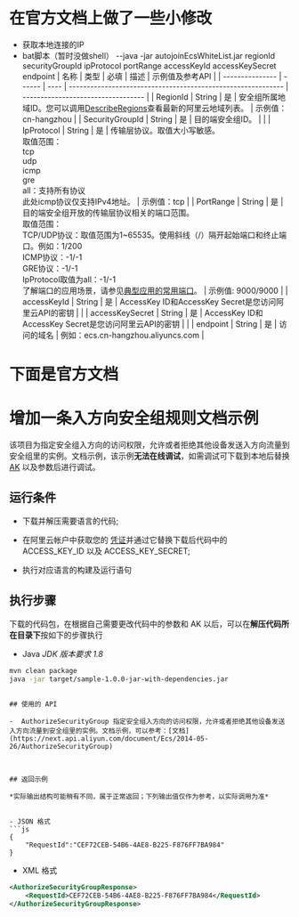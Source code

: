# 在官方文档上做了一些小修改
- 获取本地连接的IP
- bat脚本（暂时没做shell）
--java -jar autojoinEcsWhiteList.jar regionId securityGroupId ipProtocol portRange accessKeyId accessKeySecret endpoint
| 名称            | 类型   | 必填 | 描述                                                         | 示例值及参考API                    |
| --------------- | ------ | ---- | ------------------------------------------------------------ | ---------------------------------- |
| RegionId        | String | 是   | 安全组所属地域ID。您可以调用[DescribeRegions](https://next.api.aliyun.com/document/Ecs/2014-05-26/DescribeRegions)查看最新的阿里云地域列表。 | 示例值：cn-hangzhou                |
| SecurityGroupId | String | 是   | 目的端安全组ID。                                             |                                    |
| IpProtocol      | String | 是   | 传输层协议。取值大小写敏感。<br />取值范围：<br />tcp<br />udp<br />icmp<br />gre<br />all：支持所有协议<br />此处icmp协议仅支持IPv4地址。 | 示例值：tcp                        |
| PortRange       | String | 是   | 目的端安全组开放的传输层协议相关的端口范围。<br />取值范围：<br />TCP/UDP协议：取值范围为1~65535。使用斜线（/）隔开起始端口和终止端口。例如：1/200<br />ICMP协议：-1/-1<br />GRE协议：-1/-1<br />IpProtocol取值为all：-1/-1<br />了解端口的应用场景，请参见[典型应用的常用端口](https://help.aliyun.com/document_detail/40724.html)。 | 示例值: 9000/9000                  |
| accessKeyId     | String | 是   | AccessKey ID和AccessKey Secret是您访问阿里云API的密钥        |                                    |
| accessKeySecret | String | 是   | AccessKey ID和AccessKey Secret是您访问阿里云API的密钥        |                                    |
| endpoint        | String | 是   | 访问的域名                                                   | 例如：ecs.cn-hangzhou.aliyuncs.com |


# 下面是官方文档
# 增加一条入方向安全组规则文档示例

该项目为指定安全组入方向的访问权限，允许或者拒绝其他设备发送入方向流量到安全组里的实例。文档示例，该示例**无法在线调试**，如需调试可下载到本地后替换 [AK](https://usercenter.console.aliyun.com/#/manage/ak) 以及参数后进行调试。

## 运行条件

- 下载并解压需要语言的代码;

- 在阿里云帐户中获取您的 [凭证](https://usercenter.console.aliyun.com/#/manage/ak)并通过它替换下载后代码中的 ACCESS_KEY_ID 以及 ACCESS_KEY_SECRET;

- 执行对应语言的构建及运行语句

## 执行步骤
下载的代码包，在根据自己需要更改代码中的参数和 AK 以后，可以在**解压代码所在目录下**按如下的步骤执行

- Java
*JDK 版本要求 1.8*
```sh
mvn clean package
java -jar target/sample-1.0.0-jar-with-dependencies.jar
```
```

## 使用的 API

-  AuthorizeSecurityGroup 指定安全组入方向的访问权限，允许或者拒绝其他设备发送入方向流量到安全组里的实例。文档示例，可以参考：[文档](https://next.api.aliyun.com/document/Ecs/2014-05-26/AuthorizeSecurityGroup)



## 返回示例

*实际输出结构可能稍有不同，属于正常返回；下列输出值仅作为参考，以实际调用为准*


- JSON 格式 
```js
{
    "RequestId":"CEF72CEB-54B6-4AE8-B225-F876FF7BA984"
}
```
- XML 格式 
```xml
<AuthorizeSecurityGroupResponse>
    <RequestId>CEF72CEB-54B6-4AE8-B225-F876FF7BA984</RequestId>
</AuthorizeSecurityGroupResponse>
```


